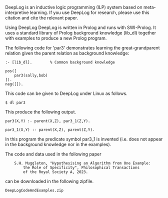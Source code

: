 DeepLog is an inductive logic programming (ILP) system based on meta-interpretive learning. If you use DeepLog for research, please use this citation and cite the relevant paper.

Using DeepLog
DeepLog is written in Prolog and runs with SWI-Prolog. It uses a standard library of Prolog background knowledge (lib_dl) together
with examples to produce a new Prolog program.

The following code for 'par3' demonstrates learning the great-grandparent relation given the parent relation as background knowledge:

```
:- [lib_dl].		% Common background knowledge

pos([
	par3(sally,bob)
]).
neg([]).
```

This code can be given to DeepLog under Linux as follows.

```
$ dl par3
```

This produce the following output.

```
par3(X,Y) :- parent(X,Z), par3_1(Z,Y).

par3_1(X,Y) :- parent(X,Z), parent(Z,Y).
```

In this program the predicate symbol par3_1 is invented (i.e. does not appear in the background knowledge nor in the examples).

The code and data used in the following paper 

```
	S.H. Muggleton, "Hypothesising an Algorithm from One Example:
		the Role of Specificity", Philosophical Transactions
		of the Royal Society A, 2023.
```

can be downloaded in the following zipfile.

```
DeepLogCodeAndExamples.zip
```


